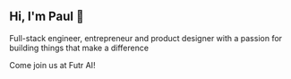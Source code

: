 ## Hi, I'm Paul 👋

Full-stack engineer, entrepreneur and product designer with a passion for building things that make a difference

Come join us at Futr AI!
